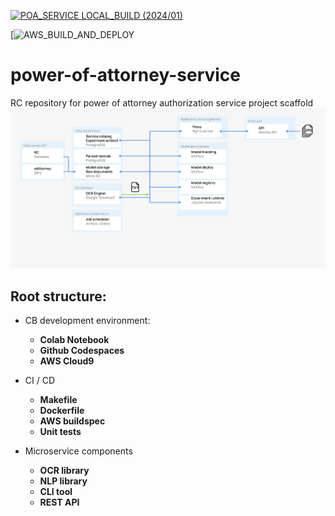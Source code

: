 [![POA_SERVICE LOCAL_BUILD (2024/01)](https://github.com/emakeiv/cr_poa_service/actions/workflows/main.yml/badge.svg)](https://github.com/emakeiv/cr_poa_service/actions/workflows/main.yml)

[![AWS_BUILD_AND_DEPLOY](https://codebuild.eu-north-1.amazonaws.com/badges?uuid=eyJlbmNyeXB0ZWREYXRhIjoieGtiVm4rbzVDOTlpeFFqWGFTZzZJMTlxclNGbjU0K29WOXJOSmN4bjFkZVk0dWowU2w4MW8ramxrd0lUeEZYYUtCVFpTYTVDV3BMOTl6ZzV3SFpiNmlzPSIsIml2UGFyYW1ldGVyU3BlYyI6IkdZRmhWd1A4N0xoSlp6c0giLCJtYXRlcmlhbFNldFNlcmlhbCI6MX0%3D&branch=main)

# power-of-attorney-service
RC repository for power of attorney authorization service project scaffold
![IMAGE](architecture.jpg)

## Root structure:

 * CB development environment:
   - <b>Colab Notebook</b>
   - <b>Github Codespaces</b>
   - <b>AWS Cloud9</b>

 * CI / CD 
   - <b>Makefile</b>
   - <b>Dockerfile</b>
   - <b>AWS buildspec</b>
   - <b>Unit tests</b>

 * Microservice components
   - <b>OCR library</b>
   - <b>NLP library</b>
   - <b>CLI tool</b>
   - <b>REST API</b>

